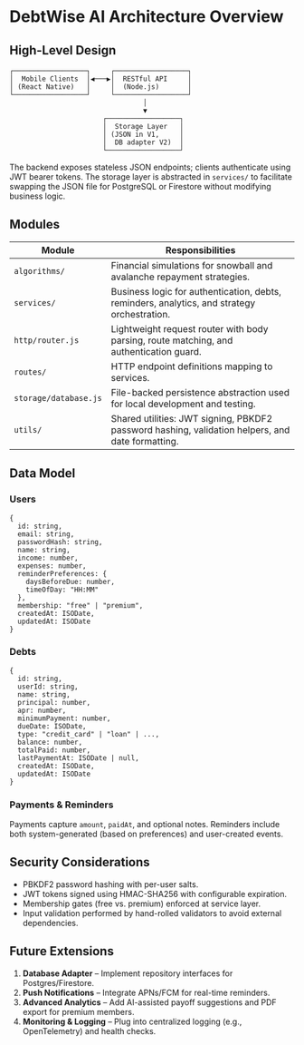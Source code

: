 # DebtWise AI Architecture Overview

## High-Level Design

```
┌──────────────────┐     ┌──────────────────┐
│  Mobile Clients  │◀───▶│  RESTful API     │
│ (React Native)   │     │  (Node.js)       │
└──────────────────┘     └──────────────────┘
                                 │
                                 ▼
                       ┌──────────────────┐
                       │  Storage Layer   │
                       │ (JSON in V1,     │
                       │  DB adapter V2)  │
                       └──────────────────┘
```

The backend exposes stateless JSON endpoints; clients authenticate using JWT bearer tokens. The storage layer is abstracted in `services/` to facilitate swapping the JSON file for PostgreSQL or Firestore without modifying business logic.

## Modules

| Module | Responsibilities |
| ------ | ---------------- |
| `algorithms/` | Financial simulations for snowball and avalanche repayment strategies. |
| `services/` | Business logic for authentication, debts, reminders, analytics, and strategy orchestration. |
| `http/router.js` | Lightweight request router with body parsing, route matching, and authentication guard. |
| `routes/` | HTTP endpoint definitions mapping to services. |
| `storage/database.js` | File-backed persistence abstraction used for local development and testing. |
| `utils/` | Shared utilities: JWT signing, PBKDF2 password hashing, validation helpers, and date formatting. |

## Data Model

### Users

```
{
  id: string,
  email: string,
  passwordHash: string,
  name: string,
  income: number,
  expenses: number,
  reminderPreferences: {
    daysBeforeDue: number,
    timeOfDay: "HH:MM"
  },
  membership: "free" | "premium",
  createdAt: ISODate,
  updatedAt: ISODate
}
```

### Debts

```
{
  id: string,
  userId: string,
  name: string,
  principal: number,
  apr: number,
  minimumPayment: number,
  dueDate: ISODate,
  type: "credit_card" | "loan" | ...,
  balance: number,
  totalPaid: number,
  lastPaymentAt: ISODate | null,
  createdAt: ISODate,
  updatedAt: ISODate
}
```

### Payments & Reminders

Payments capture `amount`, `paidAt`, and optional notes. Reminders include both system-generated (based on preferences) and user-created events.

## Security Considerations

- PBKDF2 password hashing with per-user salts.
- JWT tokens signed using HMAC-SHA256 with configurable expiration.
- Membership gates (free vs. premium) enforced at service layer.
- Input validation performed by hand-rolled validators to avoid external dependencies.

## Future Extensions

1. **Database Adapter** – Implement repository interfaces for Postgres/Firestore.
2. **Push Notifications** – Integrate APNs/FCM for real-time reminders.
3. **Advanced Analytics** – Add AI-assisted payoff suggestions and PDF export for premium members.
4. **Monitoring & Logging** – Plug into centralized logging (e.g., OpenTelemetry) and health checks.
